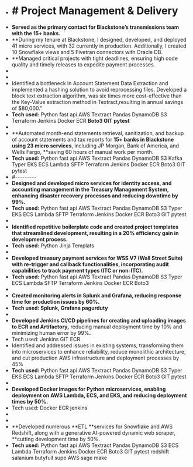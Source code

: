 
* # # Project Management & Delivery
* **Served as the primary contact for Blackstone’s transmissions team with the 15+ banks.**
* **During my tenure at Blackstone, I designed, developed, and deployed 41 micro services, with 32 currently in production. Additionally, I created 10 Snowflake views and 5 Fivetran connectors with Oracle DB.
* **Managed critical projects with tight deadlines, ensuring high code quality and timely releases to expedite payment processes.
* 
* 
* Identified a bottleneck in Account Statement Data Extraction and implemented a hashing solution to avoid reprocessing files. Developed a block text extraction algorithm, was six times more cost-effective than the Key-Value extraction method in Textract,resulting in annual savings of $80,000."
* **Tech used:** Python fast api AWS Textract Pandas DynamoDB S3 Terraform Jenkins Docker ECR **Boto3 GIT pytest**
* 
* **Automated month-end statements retrieval, sanitization, and backup of account statements and tax reports for **15+ banks in Blackstone using 23 micro services**, including JP Morgan, Bank of America, and Wells Fargo, **saving 60 hours of manual work per month.
* **Tech used:** Python fast api AWS Textract Pandas DynamoDB S3 Kafka Typer EKS ECS Lambda SFTP Terraform Jenkins Docker ECR Boto3 GIT pytest
* #---------
* **Designed and developed micro services for identity access, and accounting management in the Treasury Management System, enhancing disaster recovery processes and **reducing downtime by 99%**.**
* **Tech used:** Python fast api AWS Textract Pandas DynamoDB S3 Typer EKS ECS Lambda SFTP Terraform Jenkins Docker ECR Boto3 GIT pytest
* 
* **Identified repetitive boilerplate code and created project templates that streamlined development, resulting in a **20% efficiency gain in development process**.**
* **Tech used:** Python Jinja Templats
* 
* **Developed **treasury payment services for WSS V7 (Wall Street Suite)** with re-trigger and callback functionalities, incorporating audit capabilities to track payment types (ITC or non-ITC).**
* **Tech used:** Python fast api AWS Textract Pandas DynamoDB S3 Typer ECS Lambda SFTP Terraform Jenkins Docker ECR Boto3
* 
* **Created monitoring alerts in Splunk and Grafana, **reducing response time for production issues by 60%**.**
* **Tech used: Splunk, Grafana pagurduty**
* 
* **Developed Jenkins CI/CD pipelines for creating and uploading images to ECR and Artifactory,** reducing manual deployment time by 10% and minimizing human error by 99%**.**
* Tech used: Jenkins GIT ECR
* Identified and addressed issues in existing systems, transforming them into microservices to enhance reliability, reduce monolithic architecture, and cut production AWS infrastructure and deployment processes by 45%
* **Tech used:** Python fast api AWS Textract Pandas DynamoDB S3 Typer EKS ECS Lambda SFTP Terraform Jenkins Docker ECR Boto3 GIT pytest
* 
* **Developed Docker images for Python microservices, enabling deployment on AWS Lambda, ECS, and EKS, and **reducing deployment times by 50%**.**
* Tech used: Docker ECR jenkins
* 
* 
* **Developed numerous **ETL **services for Snowflake and AWS Redshift, along with a generative AI-powered dynamic web scraper, **cutting development time by 50%.
* **Tech used:** Python fast api AWS Textract Pandas DynamoDB S3 ECS Lambda Terraform Jenkins Docker ECR Boto3 GIT pytest redshift salanium butyfull supe AWS sage make
